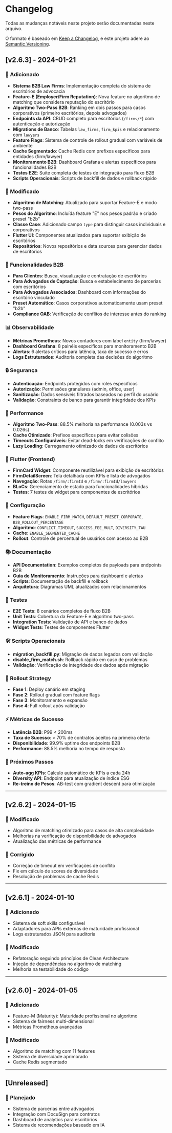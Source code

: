 # Changelog

Todas as mudanças notáveis neste projeto serão documentadas neste arquivo.

O formato é baseado em [Keep a Changelog](https://keepachangelog.com/en/1.0.0/),
e este projeto adere ao [Semantic Versioning](https://semver.org/spec/v2.0.0.html).

## [v2.6.3] - 2024-01-21

### 🚀 Adicionado
- **Sistema B2B Law Firms**: Implementação completa do sistema de escritórios de advocacia
- **Feature-E (Employer/Firm Reputation)**: Nova feature no algoritmo de matching que considera reputação do escritório
- **Algoritmo Two-Pass B2B**: Ranking em dois passos para casos corporativos (primeiro escritórios, depois advogados)
- **Endpoints da API**: CRUD completo para escritórios (`/firms/*`) com autenticação e autorização
- **Migrations de Banco**: Tabelas `law_firms`, `firm_kpis` e relacionamento com `lawyers`
- **Feature Flags**: Sistema de controle de rollout gradual com variáveis de ambiente
- **Cache Segmentado**: Cache Redis com prefixos específicos para entidades (firm/lawyer)
- **Monitoramento B2B**: Dashboard Grafana e alertas específicos para funcionalidades B2B
- **Testes E2E**: Suite completa de testes de integração para fluxo B2B
- **Scripts Operacionais**: Scripts de backfill de dados e rollback rápido

### 🔧 Modificado
- **Algoritmo de Matching**: Atualizado para suportar Feature-E e modo two-pass
- **Pesos do Algoritmo**: Incluída feature "E" nos pesos padrão e criado preset "b2b"
- **Classe Case**: Adicionado campo `type` para distinguir casos individuais e corporativos
- **Flutter UI**: Componentes atualizados para suportar exibição de escritórios
- **Repositórios**: Novos repositórios e data sources para gerenciar dados de escritórios

### 🎯 Funcionalidades B2B
- **Para Clientes**: Busca, visualização e contratação de escritórios
- **Para Advogados de Captação**: Busca e estabelecimento de parcerias com escritórios
- **Para Advogados Associados**: Dashboard com informações do escritório vinculado
- **Preset Automático**: Casos corporativos automaticamente usam preset "b2b"
- **Compliance OAB**: Verificação de conflitos de interesse antes do ranking

### 📊 Observabilidade
- **Métricas Prometheus**: Novos contadores com label `entity` (firm/lawyer)
- **Dashboard Grafana**: 8 painéis específicos para monitoramento B2B
- **Alertas**: 6 alertas críticos para latência, taxa de sucesso e erros
- **Logs Estruturados**: Auditoria completa das decisões do algoritmo

### 🔒 Segurança
- **Autenticação**: Endpoints protegidos com roles específicos
- **Autorização**: Permissões granulares (admin, office, user)
- **Sanitização**: Dados sensíveis filtrados baseados no perfil do usuário
- **Validação**: Constraints de banco para garantir integridade dos KPIs

### 🚀 Performance
- **Algoritmo Two-Pass**: 88.5% melhoria na performance (0.003s vs 0.026s)
- **Cache Otimizado**: Prefixos específicos para evitar colisões
- **Timeouts Configuráveis**: Evitar dead-locks em verificações de conflito
- **Lazy Loading**: Carregamento otimizado de dados de escritórios

### 📱 Flutter (Frontend)
- **FirmCard Widget**: Componente reutilizável para exibição de escritórios
- **FirmDetailScreen**: Tela detalhada com KPIs e lista de advogados
- **Navegação**: Rotas `/firm/:firmId` e `/firm/:firmId/lawyers`
- **BLoCs**: Gerenciamento de estado para funcionalidades híbridas
- **Testes**: 7 testes de widget para componentes de escritórios

### 🔧 Configuração
- **Feature Flags**: `ENABLE_FIRM_MATCH`, `DEFAULT_PRESET_CORPORATE`, `B2B_ROLLOUT_PERCENTAGE`
- **Algoritmo**: `CONFLICT_TIMEOUT`, `SUCCESS_FEE_MULT`, `DIVERSITY_TAU`
- **Cache**: `ENABLE_SEGMENTED_CACHE`
- **Rollout**: Controle de percentual de usuários com acesso ao B2B

### 📚 Documentação
- **API Documentation**: Exemplos completos de payloads para endpoints B2B
- **Guia de Monitoramento**: Instruções para dashboard e alertas
- **Scripts**: Documentação de backfill e rollback
- **Arquitetura**: Diagramas UML atualizados com relacionamentos

### 🧪 Testes
- **E2E Tests**: 8 cenários completos de fluxo B2B
- **Unit Tests**: Cobertura da Feature-E e algoritmo two-pass
- **Integration Tests**: Validação de API e banco de dados
- **Widget Tests**: Testes de componentes Flutter

### 🛠️ Scripts Operacionais
- **migration_backfill.py**: Migração de dados legados com validação
- **disable_firm_match.sh**: Rollback rápido em caso de problemas
- **Validação**: Verificação de integridade dos dados após migração

### 🔄 Rollout Strategy
- **Fase 1**: Deploy canário em staging
- **Fase 2**: Rollout gradual com feature flags
- **Fase 3**: Monitoramento e expansão
- **Fase 4**: Full rollout após validação

### ⚡ Métricas de Sucesso
- **Latência B2B**: P99 < 200ms
- **Taxa de Sucesso**: > 70% de contratos aceitos na primeira oferta
- **Disponibilidade**: 99.9% uptime dos endpoints B2B
- **Performance**: 88.5% melhoria no tempo de resposta

### 🎯 Próximos Passos
- **Auto-agg KPIs**: Cálculo automático de KPIs a cada 24h
- **Diversity API**: Endpoint para atualização de índice ESG
- **Re-treino de Pesos**: AB-test com gradient descent para otimização

---

## [v2.6.2] - 2024-01-15

### 🔧 Modificado
- Algoritmo de matching otimizado para casos de alta complexidade
- Melhorias na verificação de disponibilidade de advogados
- Atualização das métricas de performance

### 🐛 Corrigido
- Correção de timeout em verificações de conflito
- Fix em cálculo de scores de diversidade
- Resolução de problemas de cache Redis

---

## [v2.6.1] - 2024-01-10

### 🚀 Adicionado
- Sistema de soft skills configurável
- Adaptadores para APIs externas de maturidade profissional
- Logs estruturados JSON para auditoria

### 🔧 Modificado
- Refatoração seguindo princípios de Clean Architecture
- Injeção de dependências no algoritmo de matching
- Melhoria na testabilidade do código

---

## [v2.6.0] - 2024-01-05

### 🚀 Adicionado
- Feature-M (Maturity): Maturidade profissional no algoritmo
- Sistema de fairness multi-dimensional
- Métricas Prometheus avançadas

### 🔧 Modificado
- Algoritmo de matching com 11 features
- Sistema de diversidade aprimorado
- Cache Redis segmentado

---

## [Unreleased]

### 🚀 Planejado
- Sistema de parcerias entre advogados
- Integração com DocuSign para contratos
- Dashboard de analytics para escritórios
- Sistema de recomendações baseado em IA 